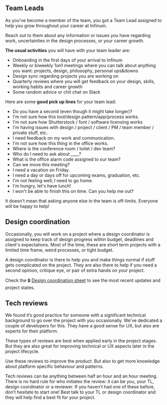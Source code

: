 ## Team Leads

As you've become a member of the team, you got a Team Lead assigned to help you grow throughout your career at Infinum. 

Reach out to them about any information or issues you have regarding work, uncertainties in the design processes, or your career growth.

**The usual activities** you will have with your team leader are:

- Onboarding in the first days of your arrival to Infinum
- Weekly or biweekly 1on1 meetings where you can talk about anything you want: projects, design, philosophy, personal  ups&downs
- Design sync regarding projects you are working on
- Quarterly reviews where you will get feedback on your design, skills, working habits and career growth
- Some random advice or chit chat on Slack

Here are some **good pick up lines** for your team lead:

- Do you have a second (even though it might take longer)?
- I'm not sure how this tool/design pattern/app/process works.
- I'm not sure how Shutterstock / font / software licensing works
- I'm having issues with design / project / client / PM / team member / private stuff, etc.
- I need feedback on my work and communication.
- I'm not sure how this thing in the office works.
- Where is the conference room / toilet / dev team?
- Who do I need to ask about ____?
- What is the office alarm code assigned to our team?
- Can we move this meeting?
- I need a vacation on Friday.
- I need a day or days off for upcoming exams, graduation, etc.
- I'm not feeling well; I need to go home.
- I'm hungry, let's have lunch!
- I won't be able to finish this on time. Can you help me out?

It doesn't mean that asking anyone else in the team is off-limits. Everyone will be happy to help!


## Design coordination

Occasionally, you will work on a project where a design coordinator is assigned to keep track of design progress within budget, deadlines and client's expectations. Most of the time, these are short term projects with a  limited time frame, weird processes, or tight budget.

A design coordinator is there to help you and make things normal if stuff gets complicated on the project. They are also there to help if you need a second opinion, critique eye, or pair of extra hands on your project.

Check the 🔒 [Design coordination sheet](https://docs.google.com/spreadsheets/d/1o6Ut_5wdcOqwIVX2PuRBkNZxLkgi5QnP8CkXxg3ORfg/edit?ts=5db6b004#gid=0) to see the most recent updates and project states.

## Tech reviews

We found it’s good practice for someone with a significant technical background to go over the project with you occasionally. We’ve dedicated a couple of developers for this. They have a good sense for UX, but also are experts for their platform. 

These types of reviews are best when applied early in the project stages. But they are also great for improving technical or UX aspects later in the project lifecycle.

Use these reviews to improve the product. But also to get more knowledge about platform specific behaviour and patterns. 

Tech reviews can be anything between half an hour and an hour meeting. There is no hard rule for who initiates the review: it can be you, your TL, design coordinator or a reviewer. If you haven’t had one of these before, don’t hesitate to start one! Best talk to your TL or design coordinator and they will help find a best fit for your project.
